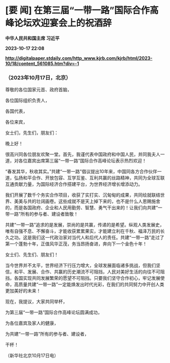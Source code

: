 # [要 闻] 在第三届“一带一路”国际合作高峰论坛欢迎宴会上的祝酒辞
**中华人民共和国主席 习近平**

**2023-10-17 22:08**

**http://digitalpaper.stdaily.com/http_www.kjrb.com/kjrb/html/2023-10/18/content_561085.htm?div=-1**

### （2023年10月17日，北京）

 尊敬的各位国家元首、政府首脑，

 各位国际组织负责人，

 各国代表，

 各位来宾，

 女士们，先生们，朋友们：

 晚上好！

 很高兴同各位朋友欢聚一堂。首先，我谨代表中国政府和中国人民，并同我夫人一道，对各位嘉宾出席第三届“一带一路”国际合作高峰论坛表示热烈欢迎！

 “春发其华，秋收其实。”共建“一带一路”倡议提出10年来，中国同各方合作伙伴一道，弘扬和平合作、开放包容、互学互鉴、互利共赢的丝路精神，共同为全球互联互通贡献力量，为国际经济合作搭建平台，为世界经济增长增添动力。

 我们开展了数千个务实合作项目，收获了实打实、沉甸甸的成果，共同绘就联结世界、美美与共的壮阔画卷。这些成就不是天上掉下来的，也不是什么人恩赐施舍的，而是各国政府、企业和人民用勤劳、智慧、勇气干出来的！让我们向共建“一带一路”所有的参与者、建设者致敬！

 共建“一带一路”追求的是发展，崇尚的是共赢，传递的是希望。纵观人类发展史，唯有自强不息、不懈奋斗，才能收获累累果实，才能建立利在千秋、福泽万民的长久之功。这是我们这一代政治家对当代人和后代人的责任。共建“一带一路”走过了第一个蓬勃十年，正值风华正茂，务当昂扬奋进，奔向下一个金色十年！

 女士们、先生们、朋友们！

 当今世界并不太平，世界经济下行压力增大，全球发展面临诸多挑战，但我们坚信，和平、发展、合作、共赢的历史潮流不可阻挡，人民对美好生活的向往不可阻挡，各国实现共同发展繁荣的愿望不可阻挡。只要我们坚守合作初心，牢记发展使命，高质量共建“一带一路”一定能焕发出时代光彩，在我们的共同努力中开创人类更加美好的未来！

 现在，我提议，大家共同举杯，

 为第三届“一带一路”国际合作高峰论坛圆满成功，

 为各位嘉宾及家人的健康，

 为共建“一带一路”所有的参与者、建设者，

 干杯！

 （新华社北京10月17日电）